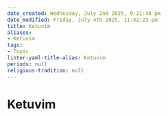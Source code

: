 ```yaml
---
date_created: Wednesday, July 2nd 2025, 9:21:48 pm
date_modified: Friday, July 4th 2025, 11:42:23 pm
title: Ketuvim
aliases:
- Ketuvim
tags:
- Topic
linter-yaml-title-alias: Ketuvim
periods: null
religious-tradition: null
---
```

# Ketuvim
